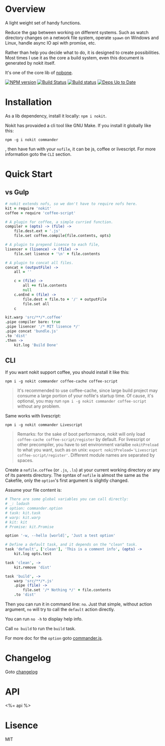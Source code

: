 # Overview

A light weight set of handy functions.

Reduce the gap between working on different systems. Such as watch directory changes on a network file system, operate `spawn` on Windows and Linux, handle async IO api with promise, etc.

Rather than help you decide what to do, it is designed to create possibilities. Most times I use it as the core a build system, even this document is generated by nokit itself.

It's one of the core lib of [nobone](https://github.com/ysmood/nobone).

[![NPM version](https://badge.fury.io/js/nokit.svg)](http://badge.fury.io/js/nokit) [![Build Status](https://travis-ci.org/ysmood/nokit.svg)](https://travis-ci.org/ysmood/nokit) [![Build status](https://ci.appveyor.com/api/projects/status/3pwhk4ua9c3ojm0q?svg=true)](https://ci.appveyor.com/project/ysmood/nokit) [![Deps Up to Date](https://david-dm.org/ysmood/nokit.svg?style=flat)](https://david-dm.org/ysmood/nokit)

# Installation

As a lib dependency, install it locally: `npm i nokit`.

Nokit has provaided a cli tool like GNU Make. If you install it globally like this:

`npm -g i nokit commander`

, then have fun with your `nofile`, it can be js, coffee or livescript. For more information goto the `CLI` section.

# Quick Start

## vs Gulp

```coffee
# nokit extends nofs, so we don't have to require nofs here.
kit = require 'nokit'
coffee = require 'coffee-script'

# A plugin for coffee, a simple curried function.
compiler = (opts) -> (file) ->
    file.dest.ext = '.js'
    file.set coffee.compile(file.contents, opts)

# A plugin to prepend lisence to each file,
lisencer = (lisence) -> (file) ->
    file.set lisence + '\n' + file.contents

# A plugin to concat all files.
concat = (outputFile) ->
    all = ''

    c = (file) ->
        all += file.contents
        null
    c.onEnd = (file) ->
        file.dest = file.to + '/' + outputFile
        file.set all
    c

kit.warp 'src/**/*.coffee'
.pipe compiler bare: true
.pipe lisencer '/* MIT lisence */'
.pipe concat 'bundle.js'
.to 'dist'
.then ->
    kit.log 'Build Done'
```

## CLI

If you want nokit support coffee, you should install it like this:

`npm i -g nokit commander coffee-cache coffee-script`

> It's recommended to use coffee-cache, since large build project may
> consume a large portion of your nofile's startup time. Of cause, it's
> optional, you may run `npm i -g nokit commander coffee-script` without
> any problem.

Same works with livescript:

`npm i -g nokit commander Livescript`

> Remarks: for the sake of boot performance, nokit will only load
> `coffee-cache coffee-script/register`
> by default. For livescript or other precompiler, you have to
> set environment varialbe `nokitPreload` to what you want, such as on unix:
> `export nokitPreload='Livescript coffee-script/register'`. Different module
> names are separated by spaces.

Create a `nofile.coffee` (or `.js`, `.ls`) at your current working directory
or any of its parents directory. The syntax of `nofile` is almost the same as the Cakefile, only the `option`'s first argument is slightly changed.

Assume your file content is:

```coffee
# There are some global variables you can call directly:
# _: lodash
# option: commander.option
# task: kit.task
# warp: kit.warp
# kit: kit
# Promise: kit.Promise

option '-w, --hello [world]', 'Just a test option'

# Define a default task, and it depends on the "clean" task.
task 'default', ['clean'], 'This is a comment info', (opts) ->
    kit.log opts.test

task 'clean', ->
    kit.remove 'dist'

task 'build', ->
    warp 'src/**/*.js'
    .pipe (file) ->
        file.set '/* Nothing */' + file.contents
    .to 'dist'
```

Then you can run it in command line: `no`. Just that simple, without action
argument, `no` will try to call the `default` action directly.

You can run `no -h` to display help info.

Call `no build` to run the `build` task.

For more doc for the `option` goto [commander.js](https://github.com/tj/commander.js).

# Changelog

Goto [changelog](doc/changelog.md)

# API

<%= api %>

# Lisence

MIT
